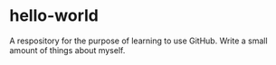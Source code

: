 # hello-world
A respository for the purpose of learning to use GitHub.
Write a small amount of things about myself.
